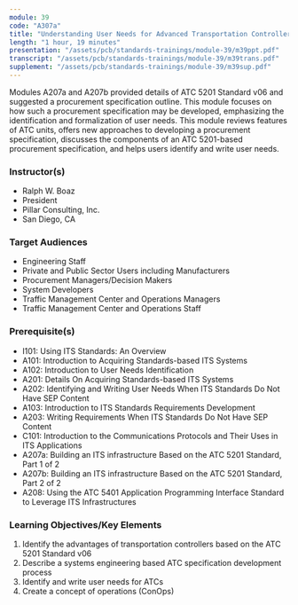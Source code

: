 ```yaml
---
module: 39
code: "A307a"
title: "Understanding User Needs for Advanced Transportation Controllers Based on ATC 5201 Standard v06"
length: "1 hour, 19 minutes"
presentation: "/assets/pcb/standards-trainings/module-39/m39ppt.pdf"
transcript: "/assets/pcb/standards-trainings/module-39/m39trans.pdf"
supplement: "/assets/pcb/standards-trainings/module-39/m39sup.pdf"
---
```

Modules A207a and A207b provided details of ATC 5201 Standard v06 and suggested a procurement specification outline. This module focuses on how such a procurement specification may be developed, emphasizing the identification and formalization of user needs. This module reviews features of ATC units, offers new approaches to developing a procurement specification, discusses the components of an ATC 5201-based procurement specification, and helps users identify and write user needs.

### Instructor(s)
* Ralph W. Boaz
* President
* Pillar Consulting, Inc.
* San Diego, CA

### Target Audiences
* Engineering Staff
* Private and Public Sector Users including Manufacturers
* Procurement Managers/Decision Makers
* System Developers
* Traffic Management Center and Operations Managers
* Traffic Management Center and Operations Staff

### Prerequisite(s)
* I101: Using ITS Standards: An Overview
* A101: Introduction to Acquiring Standards-based ITS Systems
* A102: Introduction to User Needs Identification
* A201: Details On Acquiring Standards-based ITS Systems
* A202: Identifying and Writing User Needs When ITS Standards Do Not Have SEP Content
* A103: Introduction to ITS Standards Requirements Development
* A203: Writing Requirements When ITS Standards Do Not Have SEP Content
* C101: Introduction to the Communications Protocols and Their Uses in ITS Applications
* A207a: Building an ITS infrastructure Based on the ATC 5201 Standard, Part 1 of 2
* A207b: Building an ITS infrastructure Based on the ATC 5201 Standard, Part 2 of 2
* A208: Using the ATC 5401 Application Programming Interface Standard to Leverage ITS Infrastructures

### Learning Objectives/Key Elements
1. Identify the advantages of transportation controllers based on the ATC 5201 Standard v06
2. Describe a systems engineering based ATC specification development process
3. Identify and write user needs for ATCs
4. Create a concept of operations (ConOps) 